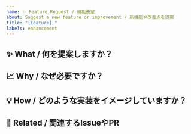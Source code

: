 ```yaml
---
name: ✨ Feature Request / 機能要望
about: Suggest a new feature or improvement / 新機能や改善点を提案
title: "[Feature] "
labels: enhancement
---
```


## ✨ What / 何を提案しますか？

<!-- Describe the feature or improvement. 機能や改善点を簡潔に説明してください -->

## 📈 Why / なぜ必要ですか？

<!-- Why is this feature useful or important? なぜその機能が必要なのか、背景を説明してください -->

## 💡 How / どのような実装をイメージしていますか？

<!-- Optional: If you have a rough idea of how it could be implemented. 実装方法の案があれば記載してください -->

## 📎 Related / 関連するIssueやPR

<!-- If applicable. 関連するIssueやPRがあれば記載 -->
